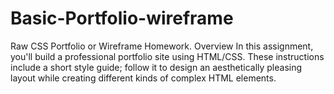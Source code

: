 # Basic-Portfolio-wireframe
Raw CSS Portfolio or Wireframe Homework. Overview In this assignment, you'll build a professional portfolio site using HTML/CSS. These instructions include a short style guide; follow it to design an aesthetically pleasing layout while creating different kinds of complex HTML elements.
